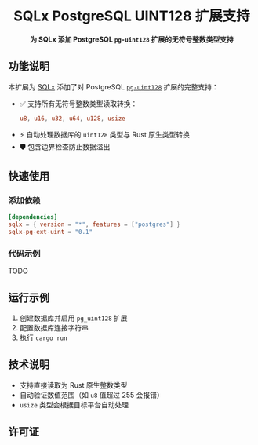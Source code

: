 <div align="center">

# SQLx PostgreSQL UINT128 扩展支持
**为 SQLx 添加 PostgreSQL `pg-uint128` 扩展的无符号整数类型支持**

</div>

## 功能说明

本扩展为 [SQLx](https://github.com/launchbadge/sqlx) 添加了对 PostgreSQL [`pg-uint128`](https://github.com/pg-uint/pg-uint128) 扩展的完整支持：

- ✅ 支持所有无符号整数类型读取转换：
  ```rust
  u8, u16, u32, u64, u128, usize
  ```
- ⚡ 自动处理数据库的 `uint128` 类型与 Rust 原生类型转换
- 🛡️ 包含边界检查防止数据溢出

## 快速使用

### 添加依赖
```toml
[dependencies]
sqlx = { version = "*", features = ["postgres"] }
sqlx-pg-ext-uint = "0.1"
```

### 代码示例
TODO

## 运行示例
1. 创建数据库并启用 `pg_uint128` 扩展
2. 配置数据库连接字符串
3. 执行 `cargo run`

## 技术说明
- 支持直接读取为 Rust 原生整数类型
- 自动验证数值范围（如 `u8` 值超过 255 会报错）
- `usize` 类型会根据目标平台自动处理

## 许可证
<!--MIT 许可证 - 详见 [LICENSE](LICENSE)-->
